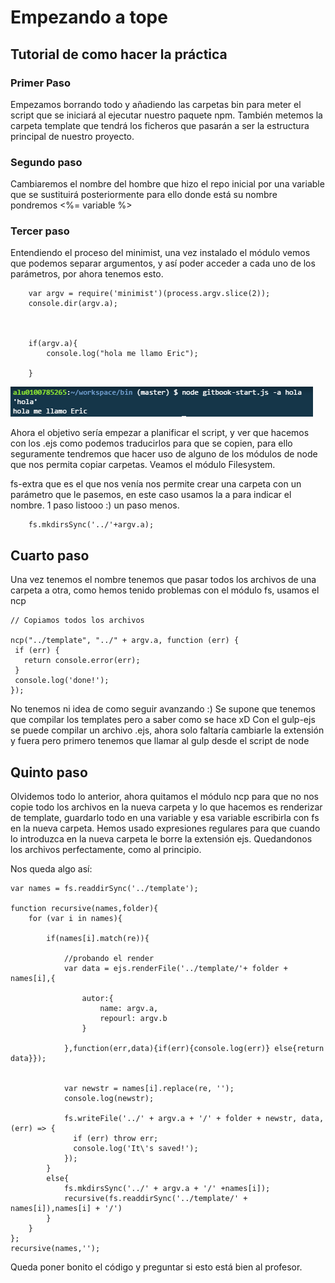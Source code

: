 # Empezando a tope

## Tutorial de como hacer la práctica

### Primer Paso

Empezamos borrando todo y añadiendo las carpetas bin para meter el script que se iniciará al ejecutar
nuestro paquete npm. También metemos la carpeta template que tendrá los ficheros que pasarán a ser
la estructura principal de nuestro proyecto. 

### Segundo paso

Cambiaremos el nombre del hombre que hizo el repo inicial por una variable que se sustituirá posteriormente
para ello donde está su nombre pondremos <%= variable %>


### Tercer paso

Entendiendo el proceso del minimist, una vez instalado el módulo vemos que podemos separar argumentos,
y así poder acceder a cada uno de los parámetros, por ahora tenemos esto.


        var argv = require('minimist')(process.argv.slice(2));
        console.dir(argv.a);
        
        
        
        if(argv.a){
            console.log("hola me llamo Eric");
            
        }

![fotoTercerPaso](./images/1.PNG)

Ahora el objetivo sería empezar a planificar el script, y ver que hacemos con los .ejs como podemos 
traducirlos para que se copien, para ello seguramente tendremos que hacer uso de alguno de los módulos
de node que nos permita copiar carpetas. Veamos el módulo Filesystem.

fs-extra que es el que nos venía nos permite crear una carpeta con un parámetro que le pasemos, en
este caso usamos la a para indicar el nombre. 1 paso listooo :) un paso menos.

        
        fs.mkdirsSync('../'+argv.a);
        

## Cuarto paso

Una vez tenemos el nombre tenemos que pasar todos los archivos de una carpeta a otra, como hemos tenido
problemas con el módulo fs, usamos el ncp 

    // Copiamos todos los archivos

    ncp("../template", "../" + argv.a, function (err) {
     if (err) {
       return console.error(err);
     }
     console.log('done!');
    });


No tenemos ni idea de como seguir avanzando :)
Se supone que tenemos que compilar los templates pero a saber como se hace xD
Con el gulp-ejs se puede compilar un archivo .ejs, ahora solo faltaría cambiarle la extensión y fuera
pero primero tenemos que llamar al gulp desde el script de node

## Quinto paso

Olvidemos todo lo anterior, ahora quitamos el módulo ncp para que no nos copie todo los archivos en 
la nueva carpeta y lo que hacemos es renderizar de template, guardarlo todo en 
una variable y esa variable escribirla con fs en la nueva carpeta. Hemos usado 
expresiones regulares para que cuando lo introduzca en la nueva carpeta le borre la 
extensión ejs. Quedandonos los archivos perfectamente, como al principio.

Nos queda algo así:

    var names = fs.readdirSync('../template');

    function recursive(names,folder){
        for (var i in names){
            
            if(names[i].match(re)){
            
                //probando el render
                var data = ejs.renderFile('../template/'+ folder + names[i],{
                    
                    autor:{
                        name: argv.a,
                        repourl: argv.b
                    }
                    
                },function(err,data){if(err){console.log(err)} else{return data}});
                
                
                var newstr = names[i].replace(re, '');
                console.log(newstr);
               
                fs.writeFile('../' + argv.a + '/' + folder + newstr, data, (err) => {
                  if (err) throw err;
                  console.log('It\'s saved!');
                });
            }
            else{
                fs.mkdirsSync('../' + argv.a + '/' +names[i]);
                recursive(fs.readdirSync('../template/' + names[i]),names[i] + '/')
            }
        }
    };
    recursive(names,'');
    
Queda poner bonito el código y preguntar si esto está bien al profesor.